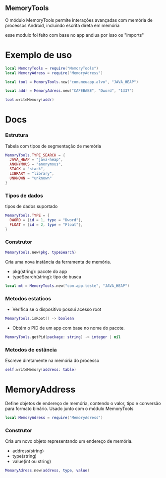 ## MemoryTools
O módulo MemoryTools permite interações avançadas com memória de processos Android, incluindo escrita direta em memória

esse modulo foi feito com base no app andlua por isso os "imports"
# Exemplo de uso


```lua
local MemoryTools = require("MemoryTools")
local MemoryAdress = require("MemoryAdress")

local tool = MemoryTools.new("com.meuapp.alvo", "JAVA_HEAP")

local addr = MemoryAdress.new("CAFEBABE", "Dword", "1337")

tool:writeMemory(addr)
```



# Docs

### Estrutura 
Tabela com tipos de segmentação de memória
```lua
MemoryTools.TYPE_SEARCH = {    
  JAVA_HEAP = "java-heap",
  ANONYMOUS = "anonymous",
  STACK = "stack",
  LIBRARY = "library",
  UNKNOWN = "unknown"
}
```

### Tipos de dados
tipos de dados suportado 
```lua
MemoryTools.TYPE = {
  DWORD = {id = 1, type = "Dword"},
  FLOAT = {id = 2, type = "Float"},
}
```

### Construtor
```lua 
MemoryTools.new(pkg, typeSearch)
```
Cria uma nova instância da ferramenta de memória.
- pkg(string): pacote do app
- typeSearch(string): tipo de busca

```lua
local mt = MemoryTools.new("com.app.teste", "JAVA_HEAP")
```

### Metodos estaticos
- Verifica se o dispositivo possui acesso root
  
```lua 
MemoryTools.isRoot() -> boolean
```

- Obtém o PID de um app com base no nome do pacote.
```lua
MemoryTools.getPid(package: string) -> integer | nil
```

### Metodos de estância 
Escreve diretamente na memória do processo
```lua
self:writeMemory(address: table)
```

# MemoryAddress
Define objetos de endereço de memória, contendo o valor, tipo e conversão para formato binário.
Usado junto com o módulo MemoryTools

```lua
local MemoryAdress = require("MemoryAdress")
```

### Construtor 
Cria um novo objeto representando um endereço de memória.

- address(string)
- type(string)
- value(int ou string)
```lua
MemoryAdress.new(address, type, value)
```


